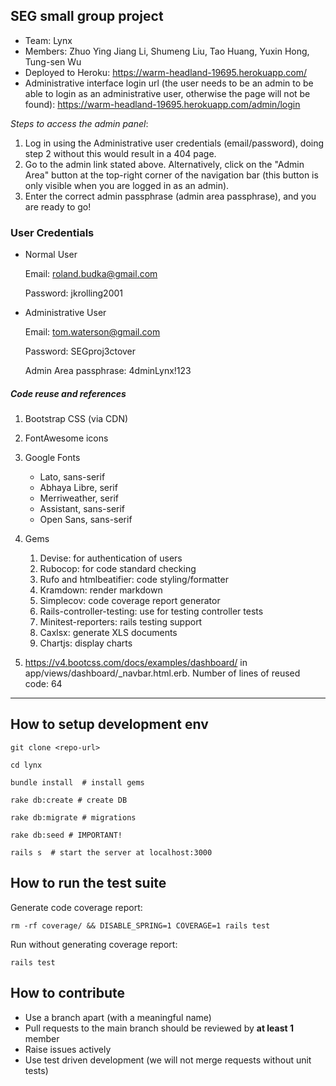 ## SEG small group project 

* Team: Lynx 
* Members: Zhuo Ying Jiang Li, Shumeng Liu, Tao Huang, Yuxin Hong, Tung-sen Wu
* Deployed to Heroku: https://warm-headland-19695.herokuapp.com/
* Administrative interface login url (the user needs to be an admin to be able to login as an administrative user, otherwise the page will not be found): https://warm-headland-19695.herokuapp.com/admin/login 

*Steps to access the admin panel*: 

1. Log in using the Administrative user credentials (email/password), doing step 2 without this would result in a 404 page. 
2. Go to the admin link stated above. Alternatively, click on the "Admin Area" button at the top-right corner of the navigation bar (this button is only visible when you are logged in as an admin).
3. Enter the correct admin passphrase (admin area passphrase), and you are ready to go! 

### User Credentials 

* Normal User

    Email: roland.budka@gmail.com 

    Password: jkrolling2001 

* Administrative User 

    Email: tom.waterson@gmail.com 

    Password: SEGproj3ctover 

    Admin Area passphrase: 4dminLynx!123 

##### Code reuse and references 

1. Bootstrap CSS (via CDN) 
2. FontAwesome icons 
3. Google Fonts 
    * Lato, sans-serif 
    * Abhaya Libre, serif 
    * Merriweather, serif 
    * Assistant, sans-serif 
    * Open Sans, sans-serif 

4. Gems 
    1. Devise: for authentication of users  
    2. Rubocop: for code standard checking 
    3. Rufo and htmlbeatifier: code styling/formatter 
    4. Kramdown: render markdown  
    5. Simplecov: code coverage report generator  
    6. Rails-controller-testing: use for testing controller tests 
    7. Minitest-reporters: rails testing support  
    8. Caxlsx: generate XLS documents 
    9. Chartjs: display charts 

5. https://v4.bootcss.com/docs/examples/dashboard/ in app/views/dashboard/_navbar.html.erb. Number of lines of reused code: 64 

---

## How to setup development env

```
git clone <repo-url>

cd lynx

bundle install  # install gems

rake db:create # create DB

rake db:migrate # migrations

rake db:seed # IMPORTANT!

rails s  # start the server at localhost:3000
```

## How to run the test suite

Generate code coverage report: 
```
rm -rf coverage/ && DISABLE_SPRING=1 COVERAGE=1 rails test
```

Run without generating coverage report:
```
rails test
```

## How to contribute

- Use a branch apart (with a meaningful name)
- Pull requests to the main branch should be reviewed by **at least 1** member
- Raise issues actively
- Use test driven development (we will not merge requests without unit tests)
